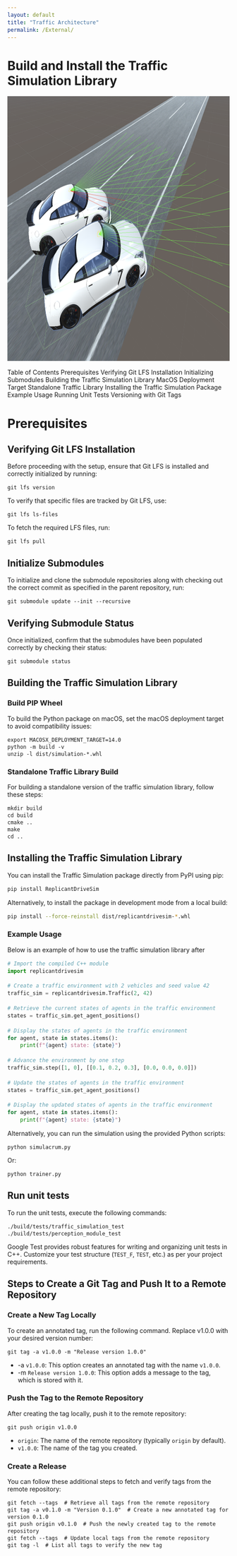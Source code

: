 ```yaml
---
layout: default
title: "Traffic Architecture"
permalink: /External/
---
```


# Build and Install the Traffic Simulation Library

<img src="https://raw.githubusercontent.com/chrisjcc/ReplicantDriveSim/main/External/images/NISSAN-GTR_ReplicantDriveSim_Raycasting.png" alt="Nissan GTR" width="800" height="600"/>

Table of Contents
Prerequisites
Verifying Git LFS Installation
Initializing Submodules
Building the Traffic Simulation Library
MacOS Deployment Target
Standalone Traffic Library
Installing the Traffic Simulation Package
Example Usage
Running Unit Tests
Versioning with Git Tags


# Prerequisites

## Verifying Git LFS Installation

Before proceeding with the setup, ensure that Git LFS is installed and correctly initialized by running:

```shell
git lfs version
```

To verify that specific files are tracked by Git LFS, use:

```shell
git lfs ls-files
```

To fetch the required LFS files, run:

```shell
git lfs pull
```

## Initialize Submodules
To initialize and clone the submodule repositories along with checking out the correct commit as specified in the parent repository, run:

```shell
git submodule update --init --recursive
```

## Verifying Submodule Status
Once initialized, confirm that the submodules have been populated correctly by checking their status:

```shell
git submodule status
```

## Building the Traffic Simulation Library

### Build PIP Wheel
To build the Python package on macOS, set the macOS deployment target to avoid compatibility issues:

```shell
export MACOSX_DEPLOYMENT_TARGET=14.0
python -m build -v
unzip -l dist/simulation-*.whl
```

### Standalone Traffic Library Build
For building a standalone version of the traffic simulation library, follow these steps:

```shell
mkdir build
cd build
cmake ..
make
cd ..
```

## Installing the Traffic Simulation Library
You can install the Traffic Simulation package directly from PyPI using pip:

```bash
pip install ReplicantDriveSim
```

Alternatively, to install the package in development mode from a local build:

```bash
pip install --force-reinstall dist/replicantdrivesim-*.whl
```

### Example Usage
Below is an example of how to use the traffic simulation library after

```python
# Import the compiled C++ module
import replicantdrivesim

# Create a traffic environment with 2 vehicles and seed value 42
traffic_sim = replicantdrivesim.Traffic(2, 42)

# Retrieve the current states of agents in the traffic environment
states = traffic_sim.get_agent_positions()

# Display the states of agents in the traffic environment
for agent, state in states.items():
    print(f"{agent} state: {state}")

# Advance the environment by one step
traffic_sim.step([1, 0], [[0.1, 0.2, 0.3], [0.0, 0.0, 0.0]])

# Update the states of agents in the traffic environment
states = traffic_sim.get_agent_positions()

# Display the updated states of agents in the traffic environment
for agent, state in states.items():
    print(f"{agent} state: {state}")
```

Alternatively, you can run the simulation using the provided Python scripts:

```shell
python simulacrum.py
```

Or:

```shell
python trainer.py
```

## Run unit tests
To run the unit tests, execute the following commands:

```shell
./build/tests/traffic_simulation_test
./build/tests/perception_module_test
```

Google Test provides robust features for writing and organizing unit tests in C++. Customize your test structure (`TEST_F`, `TEST`, etc.) as per your project requirements.

## Steps to Create a Git Tag and Push It to a Remote Repository

### Create a New Tag Locally
To create an annotated tag, run the following command. Replace v1.0.0 with your desired version number:

```shell
git tag -a v1.0.0 -m "Release version 1.0.0"
```
- -a `v1.0.0`: This option creates an annotated tag with the name `v1.0.0`.
- -m `Release version 1.0.0`: This option adds a message to the tag, which is stored with it.

### Push the Tag to the Remote Repository
After creating the tag locally, push it to the remote repository:

```shell
git push origin v1.0.0
```
- `origin`: The name of the remote repository (typically `origin` by default).
- `v1.0.0`: The name of the tag you created.

### Create a Release
You can follow these additional steps to fetch and verify tags from the remote repository:

```shell
git fetch --tags  # Retrieve all tags from the remote repository
git tag -a v0.1.0 -m "Version 0.1.0"  # Create a new annotated tag for version 0.1.0
git push origin v0.1.0  # Push the newly created tag to the remote repository
git fetch --tags  # Update local tags from the remote repository
git tag -l  # List all tags to verify the new tag
```
